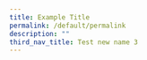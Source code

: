 ```yaml
---
title: Example Title
permalink: /default/permalink
description: ""
third_nav_title: Test new name 3
---
```




